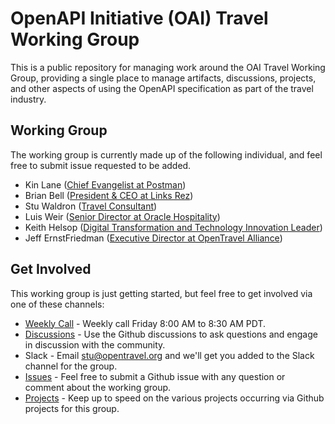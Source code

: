 # OpenAPI Initiative (OAI) Travel Working Group
This is a public repository for managing work around the OAI Travel Working Group, providing a single place to manage artifacts, discussions, projects, and other aspects of using the OpenAPI specification as part of the travel industry.

## Working Group
The working group is currently made up of the following individual, and feel free to submit issue requested to be added.

- Kin Lane ([Chief Evangelist at Postman](https://www.linkedin.com/in/kinlane/))
- Brian Bell ([President & CEO at Links Rez](https://www.linkedin.com/in/brian-bell-7316b3107/))
- Stu Waldron ([Travel Consultant](https://www.linkedin.com/in/stu-waldron-b550a61/))
- Luis Weir ([Senior Director at Oracle Hospitality](https://www.linkedin.com/in/lweir/))
- Keith Helsop ([Digital Transformation and Technology Innovation Leader](https://www.linkedin.com/in/keithheslop/))
- Jeff ErnstFriedman ([Executive Director at OpenTravel Alliance](https://www.linkedin.com/in/namdeirf/))

## Get Involved
This working group is just getting started, but feel free to get involved via one of these channels:

- [Weekly Call](https://meet.google.com/jnn-uvev-ifc?authuser=0&hs=122) - Weekly call Friday 8:00 AM to 8:30 AM PDT.
- [Discussions](https://github.com/OAI/sig-travel/discussions) - Use the Github discussions to ask questions and engage in discussion with the community.
- Slack - Email stu@opentravel.org and we'll get you added to the Slack channel for the group.
- [Issues](https://github.com/OAI/sig-travel/issues) - Feel free to submit a Github issue with any question or comment about the working group.
- [Projects](https://github.com/OAI/sig-travel/projects) - Keep up to speed on the various projects occurring via Github projects for this group.
